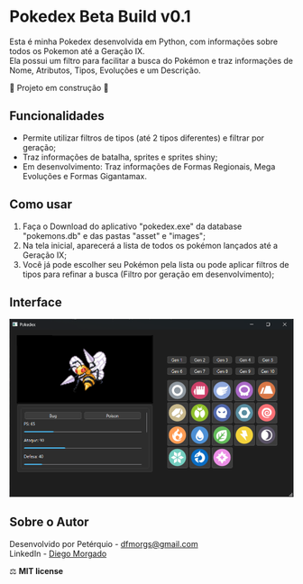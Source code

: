 # Pokedex Beta Build v0.1  

Esta é minha Pokedex desenvolvida em Python, com informações sobre todos os Pokemon até a Geração IX.  
Ela possui um filtro para facilitar a busca do Pokémon e traz informações de Nome, Atributos, Tipos, Evoluções e um Descrição.  
  
:construction:  Projeto em construção  :construction:
  
## Funcionalidades  
- Permite utilizar filtros de tipos (até 2 tipos diferentes) e filtrar por geração;  
- Traz informações de batalha, sprites e sprites shiny;
- Em desenvolvimento: Traz informações de Formas Regionais, Mega Evoluções e Formas Gigantamax.  
  
## Como usar  
1. Faça o Download do aplicativo "pokedex.exe" da database "pokemons.db" e das pastas "asset" e "images";  
2. Na tela inicial, aparecerá a lista de todos os pokémon lançados até a Geração IX;  
3. Você já pode escolher seu Pokémon pela lista ou pode aplicar filtros  de tipos para refinar a busca (Filtro por geração em desenvolvimento);  
  
## Interface  
![Print da Tela](screenshot.png)  

## Sobre o Autor  
Desenvolvido por Petérquio - dfmorgs@gmail.com  
LinkedIn - [Diego Morgado](https://www.linkedin.com/in/diego-morgado-145ab912b/])  

:balance_scale: **MIT license**
